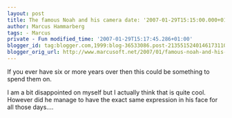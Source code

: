 ```yaml
---
layout: post
title: The famous Noah and his camera date: '2007-01-29T15:15:00.000+01:00'
author: Marcus Hammarberg
tags: - Marcus
private - Fun modified_time: '2007-01-29T15:17:45.286+01:00'
blogger_id: tag:blogger.com,1999:blog-36533086.post-2135515240146173110
blogger_orig_url: http://www.marcusoft.net/2007/01/famous-noah-and-his-camera.html
---
```


If
you ever have six or more years over then this could be something to
spend them on.










I am a bit disappointed on myself but I actually think that is quite
cool. However did he manage to have the exact same expression in his
face for all those days....
